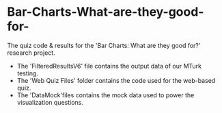 # Bar-Charts-What-are-they-good-for-
The quiz code &amp; results for the 'Bar Charts: What are they good for?' research project.

- The 'FilteredResultsV6' file contains the output data of our MTurk testing.
- The 'Web Quiz Files' folder contains the code used for the web-based quiz.
- The 'DataMock'files contains the mock data used to power the visualization questions.

